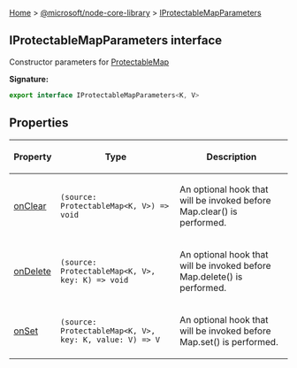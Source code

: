 [Home](./index) &gt; [@microsoft/node-core-library](./node-core-library.md) &gt; [IProtectableMapParameters](./node-core-library.iprotectablemapparameters.md)

## IProtectableMapParameters interface

Constructor parameters for [ProtectableMap](./node-core-library.protectablemap.md)

<b>Signature:</b>

```typescript
export interface IProtectableMapParameters<K, V> 
```

## Properties

|  <p>Property</p> | <p>Type</p> | <p>Description</p> |
|  --- | --- | --- |
|  <p>[onClear](./node-core-library.iprotectablemapparameters.onclear.md)</p> | <p>`(source: ProtectableMap<K, V>) => void`</p> | <p>An optional hook that will be invoked before Map.clear() is performed.</p> |
|  <p>[onDelete](./node-core-library.iprotectablemapparameters.ondelete.md)</p> | <p>`(source: ProtectableMap<K, V>, key: K) => void`</p> | <p>An optional hook that will be invoked before Map.delete() is performed.</p> |
|  <p>[onSet](./node-core-library.iprotectablemapparameters.onset.md)</p> | <p>`(source: ProtectableMap<K, V>, key: K, value: V) => V`</p> | <p>An optional hook that will be invoked before Map.set() is performed.</p> |

